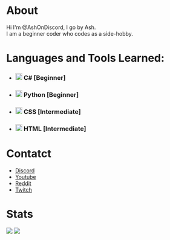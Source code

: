 # About
Hi I'm @AshOnDiscord, I go by Ash.  
I am a beginner coder who codes as a side-hobby.

# Languages and Tools Learned:
- ### <img src="https://static.cdnlogo.com/logos/c/27/c.svg" width="18" height="18"> C# [Beginner]

- ### <img src="https://upload.wikimedia.org/wikipedia/commons/thumb/c/c3/Python-logo-notext.svg/2048px-Python-logo-notext.svg.png" width="18" height="18"> Python [Beginner]

- ### <img src="https://u.cubeupload.com/AshOnDiscord/NewProject.png" width="18" height="18"> CSS [Intermediate]

- ### <img src="https://upload.wikimedia.org/wikipedia/commons/thumb/6/61/HTML5_logo_and_wordmark.svg/2048px-HTML5_logo_and_wordmark.svg.png" width="18" height="18"> HTML [Intermediate]

# Contatct
- <a href=ASH#9555>Discord<a>
- <a href="https://www.youtube.com/channel/UC9ZG0ecrPu7BnoI1zlAaleQ">Youtube<a>
- <a href="https://www.reddit.com/user/Ashdubh_2nd">Reddit<a>
- <a href="https://www.twitch.tv/AshOnDiscord">Twitch<a>


# Stats
<img src="https://github-readme-stats.vercel.app/api?username=ashondiscord&show_icons=true&theme=dracula&border_radius=12">

<img src="https://github-readme-stats.vercel.app/api/top-langs/?username=ashondiscord&layout=compact&theme=dracula&show_icons=true&border_radius=12">
